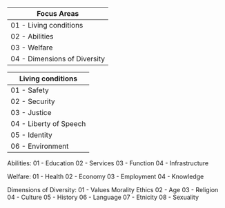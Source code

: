 
Focus Areas  |
------------  |
01 - Living conditions|
02 - Abilities|
03 - Welfare|
04 - Dimensions of Diversity|

Living conditions |
------------  |
01 - Safety|
02 - Security|
03 - Justice|
04 - Liberty of Speech|
05 - Identity|
06 - Environment|

Abilities:
01 - Education
02 - Services
03 - Function
04 - Infrastructure

Welfare:
01 - Health
02 - Economy
03 - Employment
04 - Knowledge

Dimensions of Diversity:
01 - Values Morality Ethics
02 - Age
03 - Religion
04 - Culture
05 - History
06 - Language
07 - Etnicity
08 - Sexuality
